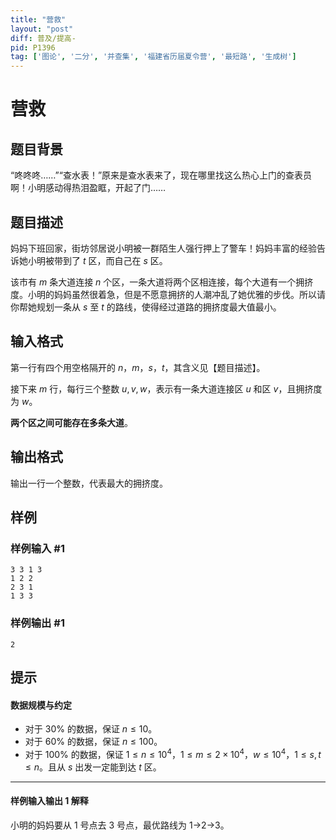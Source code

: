 ```yaml
---
title: "营救"
layout: "post"
diff: 普及/提高-
pid: P1396
tag: ['图论', '二分', '并查集', '福建省历届夏令营', '最短路', '生成树']
---
```

# 营救
## 题目背景

“咚咚咚……”“查水表！”原来是查水表来了，现在哪里找这么热心上门的查表员啊！小明感动得热泪盈眶，开起了门……
## 题目描述

妈妈下班回家，街坊邻居说小明被一群陌生人强行押上了警车！妈妈丰富的经验告诉她小明被带到了 $t$ 区，而自己在 $s$ 区。

该市有 $m$ 条大道连接 $n$ 个区，一条大道将两个区相连接，每个大道有一个拥挤度。小明的妈妈虽然很着急，但是不愿意拥挤的人潮冲乱了她优雅的步伐。所以请你帮她规划一条从 $s$ 至 $t$ 的路线，使得经过道路的拥挤度最大值最小。
## 输入格式

第一行有四个用空格隔开的 $n$，$m$，$s$，$t$，其含义见【题目描述】。

接下来 $m$ 行，每行三个整数 $u, v, w$，表示有一条大道连接区 $u$ 和区 $v$，且拥挤度为 $w$。

**两个区之间可能存在多条大道**。
## 输出格式

输出一行一个整数，代表最大的拥挤度。
## 样例

### 样例输入 #1
```
3 3 1 3
1 2 2
2 3 1
1 3 3
```
### 样例输出 #1
```
2

```
## 提示

#### 数据规模与约定

- 对于 $30\%$ 的数据，保证 $n\leq 10$。
- 对于 $60\%$ 的数据，保证 $n\leq 100$。
- 对于 $100\%$ 的数据，保证 $1 \leq n\leq 10^4$，$1 \leq m \leq 2 \times 10^4$，$w \leq 10^4$，$1 \leq s, t \leq n$。且从 $s$ 出发一定能到达 $t$ 区。

--- 

#### 样例输入输出 1 解释

小明的妈妈要从 $1$ 号点去 $3$ 号点，最优路线为 $1$->$2$->$3$。
